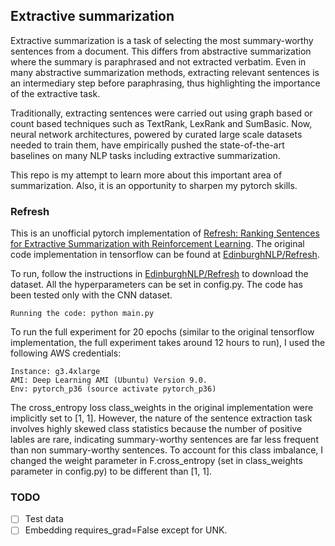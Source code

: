 ## Extractive summarization
Extractive summarization is a task of selecting the most summary-worthy sentences from a document. This differs from abstractive summarization where the summary is paraphrased and not extracted verbatim. Even in many abstractive summarization methods, extracting relevant sentences is an intermediary step before paraphrasing, thus highlighting the importance of the extractive task.

Traditionally, extracting sentences were carried out using graph based or count based techniques such as TextRank, LexRank and SumBasic. Now, neural network architectures, powered by curated large scale datasets needed to train them, have empirically pushed the state-of-the-art baselines on many NLP tasks including extractive summarization.

This repo is my attempt to learn more about this important area of summarization. Also, it is an opportunity to sharpen my pytorch skills.  

### Refresh
This is an unofficial pytorch implementation of [Refresh: Ranking Sentences for Extractive Summarization with Reinforcement Learning](https://arxiv.org/pdf/1802.08636.pdf). The original code implementation in tensorflow can be found at [EdinburghNLP/Refresh](https://github.com/EdinburghNLP/Refresh).


To run, follow the instructions in [EdinburghNLP/Refresh](https://github.com/EdinburghNLP/Refresh) to download the dataset. All the hyperparameters can be set in config.py. The code has been tested only with the CNN dataset. 
```
Running the code: python main.py
```
To run the full experiment for 20 epochs (similar to the original tensorflow implementation, the full experiment takes around 12 hours to run), I used the following AWS credentials:
```
Instance: g3.4xlarge 
AMI: Deep Learning AMI (Ubuntu) Version 9.0. 
Env: pytorch_p36 (source activate pytorch_p36)
```

The cross_entropy loss class_weights in the original implementation were implicitly set to [1, 1]. However, the nature of the sentence extraction task involves highly skewed class statistics because the number of positive lables are rare, indicating summary-worthy sentences are far less frequent than non summary-worthy sentences. To account for this class imbalance, I changed the weight parameter in F.cross_entropy (set in class_weights parameter in config.py) to be different than [1, 1].

### TODO
- [ ] Test data
- [ ] Embedding requires_grad=False except for UNK.
